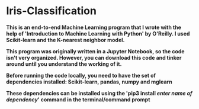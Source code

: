 # Iris-Classification

**This is an end-to-end Machine Learning program that I wrote with the help of 'Introduction to Machine Learning with Python' by O'Reilly. I used Scikit-learn and the K-nearest neighbor model.**

**This program was originally written in a Jupyter Notebook, so the code isn't very organized. However, you can download this code and tinker around until you understand the working of it.**

**Before running the code locally, you need to have the set of dependencies installed: Scikit-learn, pandas, numpy and mglearn**

**These dependencies can be installed using the 'pip3 install *enter name of dependency*' command in the terminal/command prompt**
